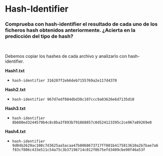 <h1>Hash-Identifier</h1>

<h3>Comprueba con hash-identifier el resultado de cada uno de los ficheros hash obtenidos anteriormente. ¿Acierta en la predicción del tipo de hash?</h3>

<br>

Debemos copiar los hashes de cada archivo y analizarlo con hash-identifier.

**Hash1.txt**
- `hash-identifier 316207f2eb6deb7155769a2e117d4370`




**Hash2.txt**
- `hash-identifier 967d7edf084dbd30c107ccc9a03626e6d7135d10`



**Hash3.txt**
- `hash-identifier 8b680ed3244579b4c8c8ba3f893b791868857c0d524123395c2ce967a89269e0`



**Hash4.txt**
- `hash-identifier 9d04b2629ac108c7d3625aa5acaa47b8068673717ff801b4175813610a2b7bae7a6f83cf806c433e511c54a75c3b37196714c012f0b75efd3409cbe90f46a53f`

